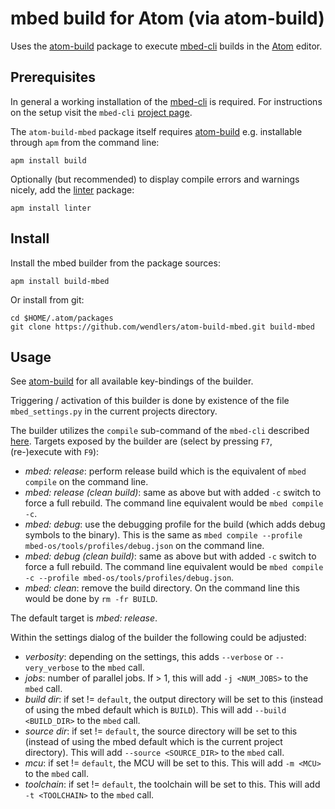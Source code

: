 # mbed build for Atom (via atom-build)

Uses the [atom-build](https://github.com/noseglid/atom-build) package to execute
[mbed-cli](https://github.com/ARMmbed/mbed-cli) builds in the
[Atom](https://atom.io/) editor.

## Prerequisites

In general a working installation of the [mbed-cli](https://github.com/ARMmbed/mbed-cli)
is required. For instructions on the setup
visit the `mbed-cli`
[project page](https://github.com/ARMmbed/mbed-cli#installing-mbed-cli).

The `atom-build-mbed` package itself requires
[atom-build](https://github.com/noseglid/atom-build) e.g. installable through
`apm` from the command line:

    apm install build

Optionally (but recommended) to display compile errors and warnings nicely,
add the [linter](https://atom.io/packages/linter) package:

    apm install linter

## Install

Install the mbed builder from the package sources:

    apm install build-mbed

Or install from git:

    cd $HOME/.atom/packages
    git clone https://github.com/wendlers/atom-build-mbed.git build-mbed

## Usage

See [atom-build](https://github.com/noseglid/atom-build) for all available
key-bindings of the builder.

Triggering / activation of this builder is done by existence of the file
`mbed_settings.py` in the current projects directory.

The builder utilizes the `compile` sub-command of the `mbed-cli` described
[here](https://github.com/ARMmbed/mbed-cli#compiling-code). Targets exposed by
the builder are (select by pressing `F7`, (re-)execute with `F9`):

* _mbed: release_: perform release build which is the equivalent of
  `mbed compile` on the command line.
* _mbed: release (clean build)_: same as above but with added `-c` switch
  to force a full rebuild. The command line equivalent would be
  `mbed compile -c`.
* _mbed: debug_: use the debugging profile for the build (which adds debug
  symbols to the binary). This is the same as `mbed compile --profile mbed-os/tools/profiles/debug.json` on the command line.
* _mbed: debug (clean build)_: same as above but with added `-c` switch
  to force a full rebuild. The command line equivalent would be
  `mbed compile -c --profile mbed-os/tools/profiles/debug.json`.
* _mbed: clean_: remove the build directory. On the command line this
  would be done by `rm -fr BUILD`.

The default target is _mbed: release_.

Within the settings dialog of the builder the following could be adjusted:

* _verbosity_: depending on the settings, this adds `--verbose` or
  `--very_verbose` to the `mbed` call.
* _jobs_: number of parallel jobs. If > 1, this will add `-j <NUM_JOBS>` to the
  `mbed` call.
* _build dir_: if set != `default`, the output directory will be set to this
  (instead of using the mbed default which is `BUILD`). This will add
  `--build <BUILD_DIR>` to the `mbed` call.
* _source dir_: if set != `default`, the source directory will be set to this
  (instead of using the mbed default which is the current project directory).
  This will add `--source <SOURCE_DIR>` to the `mbed` call.
* _mcu_: if set != `default`, the MCU will be set to this.
  This will add `-m <MCU>` to the `mbed` call.
* _toolchain_: if set != `default`, the toolchain will be set to this.
  This will add `-t <TOOLCHAIN>` to the `mbed` call.
